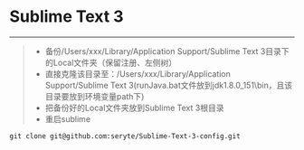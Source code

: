 # Sublime Text 3

------

> * 备份/Users/xxx/Library/Application Support/Sublime Text 3目录下的Local文件夹（保留注册、左侧树）
> * 直接克隆该目录至：/Users/xxx/Library/Application Support/Sublime Text 3(runJava.bat文件放到jdk1.8.0_151\bin，且该目录要放到环境变量path下)
> * 把备份好的Local文件夹放到Sublime Text 3根目录
> * 重启sublime
```shell 
git clone git@github.com:seryte/Sublime-Text-3-config.git
```

